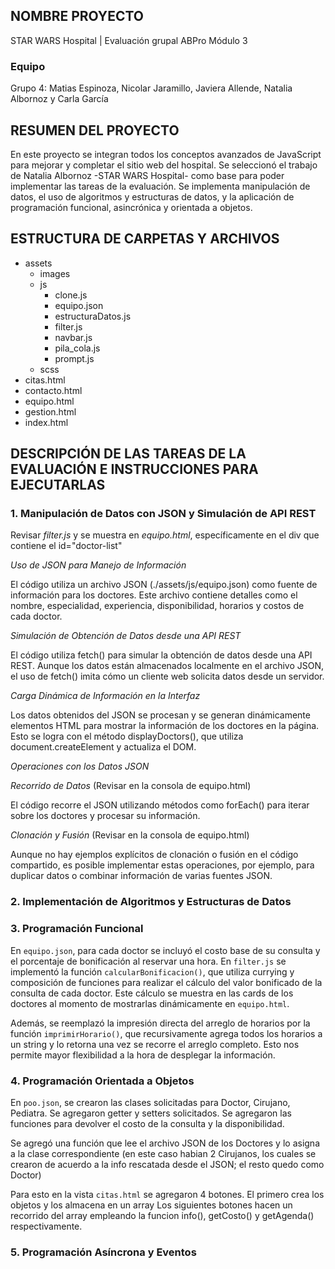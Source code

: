 ## NOMBRE PROYECTO 
STAR WARS Hospital | Evaluación grupal ABPro Módulo 3

### Equipo
Grupo 4: Matias Espinoza, Nicolar Jaramillo, Javiera Allende, Natalia Albornoz y Carla García


## RESUMEN DEL PROYECTO
En este proyecto se integran todos los conceptos avanzados de JavaScript para mejorar y completar el sitio web del hospital. Se seleccionó el trabajo de Natalia Albornoz -STAR WARS Hospital- como base para poder implementar las tareas de la evaluación. Se implementa manipulación de datos, el uso de algoritmos y estructuras de datos, y la aplicación de programación funcional, asincrónica y orientada a objetos.


## ESTRUCTURA DE CARPETAS Y ARCHIVOS
- assets
    - images
    - js
        - clone.js
        - equipo.json
        - estructuraDatos.js
        - filter.js
        - navbar.js
        - pila_cola.js
        - prompt.js
    - scss
- citas.html
- contacto.html
- equipo.html
- gestion.html
- index.html

## DESCRIPCIÓN DE LAS TAREAS DE LA EVALUACIÓN E INSTRUCCIONES PARA EJECUTARLAS

### 1. Manipulación de Datos con JSON y Simulación de API REST

Revisar *filter.js* y se muestra en *equipo.html*, específicamente en el div que contiene el id="doctor-list"

*Uso de JSON para Manejo de Información*

El código utiliza un archivo JSON (./assets/js/equipo.json) como fuente de información para los doctores. Este archivo contiene detalles como el nombre, especialidad, experiencia, disponibilidad, horarios y costos de cada doctor.

*Simulación de Obtención de Datos desde una API REST*

El código utiliza fetch() para simular la obtención de datos desde una API REST. Aunque los datos están almacenados localmente en el archivo JSON, el uso de fetch() imita cómo un cliente web solicita datos desde un servidor.

*Carga Dinámica de Información en la Interfaz*

Los datos obtenidos del JSON se procesan y se generan dinámicamente elementos HTML para mostrar la información de los doctores en la página. Esto se logra con el método displayDoctors(), que utiliza document.createElement y actualiza el DOM.

*Operaciones con los Datos JSON*

*Recorrido de Datos* (Revisar en la consola de equipo.html)

El código recorre el JSON utilizando métodos como forEach() para iterar sobre los doctores y procesar su información.

*Clonación y Fusión* (Revisar en la consola de equipo.html)

Aunque no hay ejemplos explícitos de clonación o fusión en el código compartido, es posible implementar estas operaciones, por ejemplo, para duplicar datos o combinar información de varias fuentes JSON.


### 2. Implementación de Algoritmos y Estructuras de Datos

### 3. Programación Funcional

En `equipo.json`, para cada doctor se incluyó el costo base de su consulta y el porcentaje de bonificación al reservar una hora. 
En `filter.js` se implementó la función `calcularBonificacion()`, que utiliza currying y composición de funciones para realizar el cálculo del valor bonificado de la consulta de cada doctor. Este cálculo se muestra en las cards de los doctores al momento de mostrarlas dinámicamente en `equipo.html`.

Además, se reemplazó la impresión directa del arreglo de horarios por la función `imprimirHorario()`, que recursivamente agrega todos los horarios a un string y lo retorna una vez se recorre el arreglo completo. Esto nos permite mayor flexibilidad a la hora de desplegar la información.

### 4. Programación Orientada a Objetos

En `poo.json`, se crearon las clases solicitadas para Doctor, Cirujano, Pediatra. Se agregaron getter y setters solicitados. Se agregaron las funciones para devolver el costo de la consulta y la disponibilidad.

Se agregó una función que lee el archivo JSON de los Doctores y lo asigna a la clase correspondiente (en este caso habian 2 Cirujanos, los cuales se crearon de acuerdo a la info rescatada desde el JSON; el resto quedo como Doctor)

Para esto en la vista `citas.html` se agregaron 4 botones. 
El primero crea los objetos y los almacena en un array
Los siguientes botones hacen un recorrido del array empleando la funcion info(), getCosto() y getAgenda() respectivamente.  

### 5. Programación Asíncrona y Eventos 





